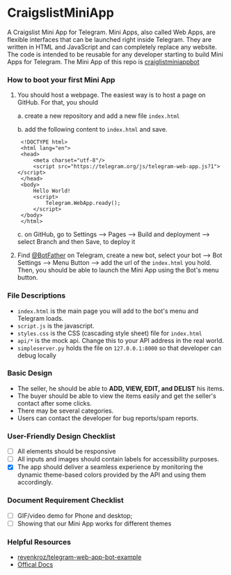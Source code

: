 # CraigslistMiniApp

A Craigslist Mini App for Telegram.
Mini Apps, also called Web Apps, are flexible interfaces that can be launched right inside Telegram.
They are written in HTML and JavaScript and can completely replace any website.
The code is intended to be reusable for any developer starting to build Mini Apps for Telegram.
The Mini App of this repo is [craiglistminiappbot](https://t.me/craiglistminiappbot)

### How to boot your first Mini App

1. You should host a webpage. The easiest way is to host a page on GitHub. For that, you should

    a. create a new repository and add a new file `index.html`

    b. add the following content to `index.html` and save.

        <!DOCTYPE html>
        <html lang="en">
        <head>
            <meta charset="utf-8"/>
            <script src="https://telegram.org/js/telegram-web-app.js?1"></script>
        </head>
        <body>
            Hello World!
            <script>
                Telegram.WebApp.ready();
            </script>
        </body>
        </html>

    c. on GitHub, go to Settings --> Pages --> Build and deployment --> select Branch and then Save, to deploy it

3. Find [@BotFather](https://t.me/BotFather) on Telegram, create a new bot, select your bot --> Bot Settings --> Menu Button --> add the url of the `index.html` you hold. Then, you should be able to launch the Mini App using the Bot's menu button.

### File Descriptions

* `index.html` is the main page you will add to the bot's menu and Telegram loads.
* `script.js` is the javascript.
* `styles.css` is the CSS (cascading style sheet) file for `index.html`
* `api/*` is the mock api. Change this to your API address in the real world.
* `simpleserver.py` holds the file on `127.0.0.1:8000` so that developer can debug locally

### Basic Design

* The seller, he should be able to __ADD, VIEW, EDIT, and DELIST__ his items.
* The buyer should be able to view the items easily and get the seller's contact after some clicks.
* There may be several categories.
* Users can contact the developer for bug reports/spam reports.

### User-Friendly Design Checklist

- [ ] All elements should be responsive
- [ ] All inputs and images should contain labels for accessibility purposes.
- [x] The app should deliver a seamless experience by monitoring the dynamic theme-based colors provided by the API and using them accordingly.

### Document Requirement Checklist

- [ ] GIF/video demo for Phone and desktop;
- [ ] Showing that our Mini App works for different themes

### Helpful Resources

* [revenkroz/telegram-web-app-bot-example](https://github.com/revenkroz/telegram-web-app-bot-example/tree/master)
* [Offical Docs](https://core.telegram.org/bots/webapps)
